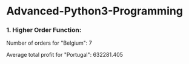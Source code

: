 # Advanced-Python3-Programming
### 1. Higher Order Function:
Number of orders for "Belgium": 7

Average total profit for "Portugal": 632281.405     
     

  
  
  
